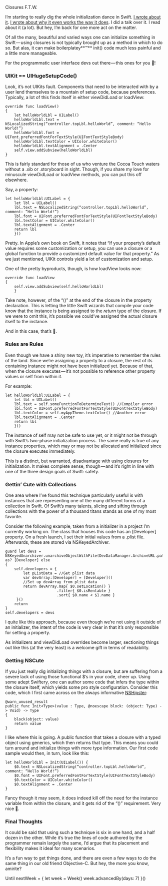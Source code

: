 
Closures F.T.W.

I’m starting to really dig the whole initialization dance in Swift. [I wrote about it](https://medium.com/the-traveled-ios-developers-guide/they-say-it-s-all-about-how-you-finish-d0203c7fbe8a#.w30umpm7t). [I wrote about why it even works the way it does](https://medium.com/the-traveled-ios-developers-guide/on-definitive-initialization-54284ef5c96f#.mdqytwjfr). I did a talk over it. I read about it (a lot). But hey, I’m back for one more act on the matter.

Of all the many, beautiful and varied ways one can initialize something in Swift — using closures is not typically brought up as a method in which to do so. But alas, it can make boilerplatey**™** init() code much less painful and a little more manageable.

For the programmatic user interface devs out there — this ones for you 🍻!

### UIKit == UIHugeSetupCode()

Look, it’s not UIKits fault. Components that need to be interacted with by a user lend themselves to a mountain of setup code, because preferences. Typically, a lot of this finds itself in either viewDidLoad or loadView:

```
override func loadView()
{
    let helloWorldLbl = UILabel()
    helloWorldLbl.text = NSLocalizedString(“controller.topLbl.helloWorld”, comment: “Hello World!”)
    helloWorldLbl.font =   UIFont.preferredFontForTextStyle(UIFontTextStyleBody)
    helloWorldLbl.textColor = UIColor.whiteColor()
    helloWorldLbl.textAlignment = .Center
    self.view.addSubview(helloWorldLbl)
}
```

This is fairly standard for those of us who venture the Cocoa Touch waters without a .xib or .storyboard in sight. Though, if you share my love for minuscule viewDidLoad or loadView methods, you can put this off elsewhere.

Say, a property:

```
let helloWorldLbl:UILabel = {
    let lbl = UILabel()
    lbl.text = NSLocalizedString(“controller.topLbl.helloWorld”, comment: “Hello World!”)
    lbl.font = UIFont.preferredFontForTextStyle(UIFontTextStyleBody)
    lbl.textColor = UIColor.whiteColor()
    lbl.textAlignment = .Center
    return lbl
    }()
```

Pretty. In Apple’s own book on Swift, it notes that “if your property’s default value requires some customization or setup, you can use a closure or a global function to provide a customized default value for that property.” As we just mentioned, UIKit controls yield a lot of customization and setup.

One of the pretty byproducts, though, is how loadView looks now:

```
override func loadView
{
    self.view.addSubview(self.helloWorldLbl)
    }
```

Take note, however, of the “()” at the end of the closure in the property declaration. This is letting the little Swift wizards that compile your code know that the instance is being assigned to the _return_ type of the closure. If we were to omit this, it’s possible we could’ve assigned the actual closure itself to the instance.

And in this case, that’s 🙅.

### Rules are Rules

Even though we have a shiny new toy, it’s imperative to remember the rules of the land. Since we’re assigning a property to a closure, the rest of its containing instance might not have been initialized yet. Because of that, when the closure executes — it’s not possible to reference other property values or self from within it.

For example:

```
let helloWorldLbl:UILabel = {
    let lbl = UILabel()
    lbl.text = self.someFunctionToDetermineText() //Compiler error
    lbl.font = UIFont.preferredFontForTextStyle(UIFontTextStyleBody)
    lbl.textColor = self.myAppTheme.textColor() //Another error
    lbl.textAlignment = .Center
    return lbl
    }()
```

The instance of self may not be safe to use yet, or it might not be through with Swift’s two-phase initialization process. The same really is true of any instance properties, which may or may not be allocated and initialized since the closure executes immediately.

This is a distinct, but warranted, disadvantage with using closures for initialization. It makes complete sense, though — and it’s right in line with one of the three design goals of Swift: safety.

### Gettin’ Cute with Collections

One area where I’ve found this technique particularly useful is with instances that are representing one of the many different forms of a collection in Swift. Of Swift’s many talents, slicing and sifting through collections with the power of a thousand titans stands as one of my most favorite.

Consider the following example, taken from a initializer in a project I’m currently working on. The class that houses this code has an [Developer] property. On a fresh launch, I set their initial values from a .plist file. Afterwards, these are stored via NSKeyedArchiver.

```
guard let devs = NSKeyedUnarchiver.unarchiveObjectWithFile(DevDataManager.ArchiveURL.path!) as? [Developer] else
{
    self.developers = {
        let pListData = //Get plist data
        var devArray:[Developer] = [Developer]()
        //Set up devArray from plist data
        return devArray.map{ $0.setLocation() }
                       .filter{ $0.isRentable }
                       .sort{ $0.name < $1.name }
     }()
    return
}
self.developers = devs
```

I quite like this approach, because even though we’re not using it outside of an initializer, the intent of the code is very clear in that it’s only responsible for setting a property.

As initializers and viewDidLoad overrides become larger, sectioning things out like this (at the very least) is a welcome gift in terms of readability.

### Getting NSCute

If you just really dig initializing things with a closure, but are suffering from a severe lack of using those functional $’s in your code, cheer up. Using some adept Swiftery, one can author some code that infers the type within the closure itself, which yields some pro style configuration. Consider this code, which I first came across on the always informative [NSHipster](http://nshipster.com/new-years-2016/):

```
@warn_unused_result
public func Init<Type>(value : Type, @noescape block: (object: Type) -> Void) -> Type
{
    block(object: value)
    return value
}

```

I like where this is going. A public function that takes a closure with a typed object using generics, which then returns that type. This means you could turn around and initialize things with more type information. Our first code sample would then, in turn, look like this:

```
let helloWorldLbl = Init(UILabel()) {
    $0.text = NSLocalizedString(“controller.topLbl.helloWorld”, comment: “Hello World!”)
    $0.font = UIFont.preferredFontForTextStyle(UIFontTextStyleBody)
    $0.textColor = UIColor.whiteColor()
    $0.textAlignment = .Center
}
```

Fancy though it may seem, it does indeed kill off the need for the instance variable from within the closure, and it gets rid of the “()” requirement. Very nice 👏.

### Final Thoughts

It could be said that using such a technique is six in one hand, and a half dozen in the other. While it’s true the lines of code authored by the programmer remain largely the same, I’d argue that its placement and flexibility makes it ideal for many scenarios.

It’s a fun way to get things done, and there are even a few ways to do the same thing in our old friend Objective-C. But hey, the more you know, amirite?

Until nextWeek = { let week = Week() week.advancedBy(days: 7) }()
